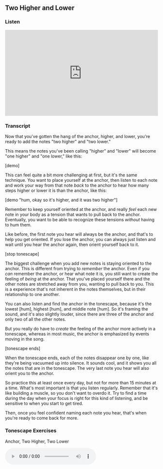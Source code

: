 ## Two Higher and Lower



### Listen

<style>
.embed-container {
    position: relative;
    padding-bottom: 56.25%;
    height: 0;
    overflow: hidden;
    max-width: 100%;
  }
  iframe{
    position: absolute;
    top: 0;
    left: 0;
    width: 100%;
    height: 100%;
  }
</style>
<div class='embed-container'>
  <iframe src='https://www.youtube.com/embed/9JgYHum55hI?rel=0' frameborder='0' allowfullscreen></iframe>
</div>



### Transcript

Now that you've gotten the hang of the anchor, higher, and lower, you're ready to add the notes "two higher" and "two lower." 

This means the notes you've been calling "higher" and "lower" will become "one higher" and "one lower," like this:

[demo]

This can feel quite a bit more challenging at first, but it's the same technique. You want to place yourself at the anchor, then listen to each note and work your way from that note *back* to the anchor to hear how many steps higher or lower it is than the anchor, like this:

[demo "hum, okay so it's higher, and it was two higher"]

Remember to keep yourself oriented at the anchor, and really *feel* each new note in your body as a tension that wants to pull back to the anchor. Eventually, you want to be able to recognize these tensions *without* having to hum them.

Like before, the first note you hear will always be the anchor, and that's to help you get oriented. If you lose the anchor, you can always just listen and wait until you hear the anchor again, then orient yourself back to it.

[stop tonescape]

The biggest challenge when you add new notes is staying oriented to the anchor. This is different from trying to *remember* the anchor. Even if you *can* remember the anchor, or hear what note it is, you still want to create the feeling of *being* at the anchor. That you've placed yourself there and the other notes are stretched away from you, wanting to pull back to you. This is a experience that's not inherent in the notes themselves, but in their relationship to one another.

You can also listen and find the anchor in the tonescape, because it's the lowest [hum], highest [hum], and middle note [hum]. So it's framing the sound, and it's also slightly louder, since there are three of the anchor and only two of all the other notes.

But you really do have to *create* the feeling of the anchor more actively in a tonescape, whereas in most music, the anchor is emphasized by events moving in the song. 

[tonescape ends]

When the tonescape ends, each of the notes disappear one by one, like they're being vacuumed up into silence. It sounds cool, and it shows you all the notes that are in the tonescape. The very last note you hear will also orient you to the anchor.

So practice this at least once every day, but not for more than 15 minutes at a time. What's most important is that you listen regularly. Remember that it's like building a muscle, so you don't want to overdo it. Try to find a time during the day when your focus is right for this kind of listening, and be sensitive to when you start to get tired.

Then, once you feel confident naming each note you hear, that's when you're ready to come back for more.



### Tonescape Exercises

Anchor, Two Higher, Two Lower

<audio controls src="../media/tonescapes_2.mp3"></audio>